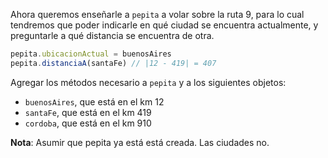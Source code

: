 Ahora queremos enseñarle a `pepita`  a volar sobre la ruta 9, para lo cual tendremos que poder indicarle en qué ciudad se encuentra actualmente, y preguntarle a qué distancia se encuentra de otra.

```javascript
pepita.ubicacionActual = buenosAires
pepita.distanciaA(santaFe) // |12 - 419| = 407
```

Agregar los métodos necesario a `pepita` y a los siguientes objetos:

  * `buenosAires`, que está en el km 12
  * `santaFe`, que está en el km 419
  * `cordoba`, que está en el km 910

**Nota**: Asumir que pepita ya está está creada.  Las ciudades no.